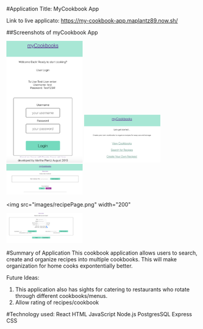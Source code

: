 #Application Title: MyCookbook App

Link to live applicato: https://my-cookbook-app.maplantz89.now.sh/

##Screenshots of myCookbook App

<img src="images/loginPage.png" width="200">

<img src="images/landingPage.png" width="200">

<img src="images/cookbookPage.png" width="200">

<img src="images/recipePage.png" width="200"

<img src="images/addForm.png" width="200">

#Summary of Application
This cookbook application allows users to search, create and organize recipes into multiple cookbooks. This will make organization for home cooks expontentially better. 

Future Ideas:
1. This application also has sights for catering to restaurants who rotate through different cookbooks/menus. 
2. Allow rating of recipes/cookbook 

#Technology used: 
React 
HTML
JavaScript
Node.js
PostgresSQL
Express
CSS